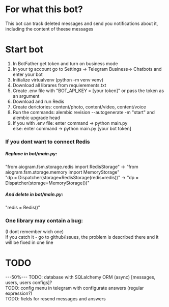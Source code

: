 # For what this bot?
This bot can track deleted messages and send you notifications about it, including the content of theese messages  
# Start bot  
1. In BotFather get token and turn on business mode  
2. In your tg account go to Settings -> Telegram Business-> Chatbots and enter your bot  
3. Initialize virtualvenv (python -m venv venv)  
4. Download all librares from requierements.txt  
5. Create .env file with "BOT_API_KEY = [your token]" or pass the token as an argument  
6. Download and run Redis  
7. Create derictories: content/photo, content/video, content/voice  
8. Run the commands:   alembic revision --autogenerate -m "start"   and   alembic upgrade head  
9. If you with .env file: enter command -> python main.py  
else: enter command -> python main.py [your bot token]  
### If you dont want to connect Redis
##### Replace in bot/main.py:  
"from aiogram.fsm.storage.redis import RedisStorage" -> "from aiogram.fsm.storage.memory import MemoryStorage"  
"dp = Dispatcher(storage=RedisStorage(redis=redis))" -> "dp = Dispatcher(storage=MemoryStorage())"  
##### And delete in bot/main.py:  
"redis = Redis()"  
### One library may contain a bug:  
(I dont remember wich one)  
If you catch it - go to github/issues, the problem is described there and it will be fixed in one line
# TODO
---50%--- TODO: database with SQLalchemy ORM (async) [messages, users, users configs]?  
TODO: config menu in telegram with configurate answers (regular expression?)  
TODO: fields for resend messages and answers  
